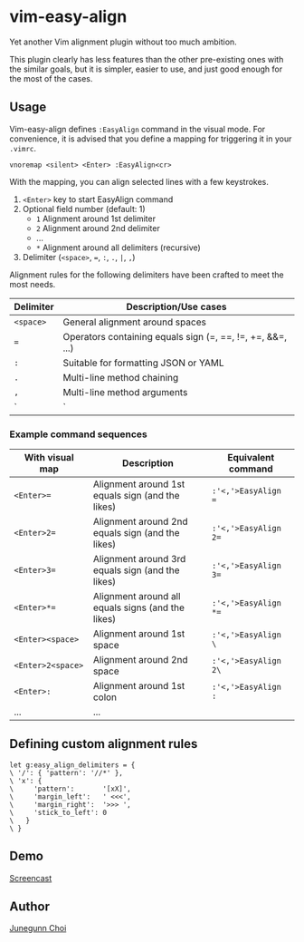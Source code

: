 vim-easy-align
==============

Yet another Vim alignment plugin without too much ambition.

This plugin clearly has less features than the other pre-existing ones with the similar goals,
but it is simpler, easier to use, and just good enough for the most of the cases.

Usage
-----

Vim-easy-align defines `:EasyAlign` command in the visual mode.
For convenience, it is advised that you define a mapping for triggering it in your `.vimrc`.

```vim
vnoremap <silent> <Enter> :EasyAlign<cr>
```

With the mapping, you can align selected lines with a few keystrokes.

1. `<Enter>` key to start EasyAlign command
1. Optional field number (default: 1)
    - `1`        Alignment around 1st delimiter
    - `2`        Alignment around 2nd delimiter
    - ...
    - `*`        Alignment around all delimiters (recursive)
1. Delimiter (`<space>`, `=`, `:`, `.`, `|`, `,`)

Alignment rules for the following delimiters have been crafted to meet the most needs.

| Delimiter | Description/Use cases                                      |
| --------- | ---------------------------------------------------------- |
| `<space>` | General alignment around spaces                            |
| `=`       | Operators containing equals sign (=, ==, !=, +=, &&=, ...) |
| `:`       | Suitable for formatting JSON or YAML                       |
| `.`       | Multi-line method chaining                                 |
| `,`       | Multi-line method arguments                                |
| `|`       | Table markdown                                             |

### Example command sequences

| With visual map   | Description                                       | Equivalent command    |
| ----------------- | ------------------------------------------------- | --------------------- |
| `<Enter>=`        | Alignment around 1st equals sign (and the likes)  | `:'<,'>EasyAlign =`   |
| `<Enter>2=`       | Alignment around 2nd equals sign (and the likes)  | `:'<,'>EasyAlign 2=`  |
| `<Enter>3=`       | Alignment around 3rd equals sign (and the likes)  | `:'<,'>EasyAlign 3=`  |
| `<Enter>*=`       | Alignment around all equals signs (and the likes) | `:'<,'>EasyAlign *=`  |
| `<Enter><space>`  | Alignment around 1st space                        | `:'<,'>EasyAlign \ `  |
| `<Enter>2<space>` | Alignment around 2nd space                        | `:'<,'>EasyAlign 2\ ` |
| `<Enter>:`        | Alignment around 1st colon                        | `:'<,'>EasyAlign :`   |
| ...               | ...                                               |                       |

Defining custom alignment rules
-------------------------------

```vim
let g:easy_align_delimiters = {
\ '/': { 'pattern': '//*' },
\ 'x': {
\     'pattern':       '[xX]',
\     'margin_left':   ' <<<',
\     'margin_right':  '>>> ',
\     'stick_to_left': 0
\   }
\ }
```

Demo
----

[Screencast](https://vimeo.com/63506219)

Author
------

[Junegunn Choi](https://github.com/junegunn)
